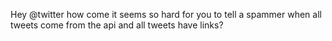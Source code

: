 <!--
id: 282471502
link: http://kevinisom.info/post/282471502/hey-twitter-how-come-it-seems-so-hard-for-you-to
slug: hey-twitter-how-come-it-seems-so-hard-for-you-to
date: Mon Dec 14 2009 14:36:05 GMT+1300 (NZDT)
raw: {"blog_name":"kevinisom","id":282471502,"post_url":"http://kevinisom.info/post/282471502/hey-twitter-how-come-it-seems-so-hard-for-you-to","slug":"hey-twitter-how-come-it-seems-so-hard-for-you-to","type":"text","date":"2009-12-14 01:36:05 GMT","timestamp":1260754565,"state":"published","format":"html","reblog_key":"tLzMzAFH","tags":[],"short_url":"http://tmblr.co/Zw68YyGrYnE","highlighted":[],"feed_item":"http://twitter.com/kev_nz/statuses/6644984511","from_feed_id":"650289","note_count":0,"title":null,"body":"<p>Hey @twitter how come it seems so hard for you to tell a spammer when all tweets come from the api and all tweets have links?</p>"}
publish: 2009-12-014
tags: 
title: null
-->


Hey @twitter how come it seems so hard for you to tell a spammer when
all tweets come from the api and all tweets have links?


